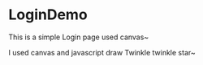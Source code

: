 # LoginDemo
This is a simple Login page used canvas~

I used canvas and javascript draw Twinkle twinkle star~